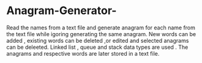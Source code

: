 # Anagram-Generator-
Read the names from a text file and generate anagram for each name from the text file while igoring generating the same anagram. New words can be added , existing words can be deleted ,or edited and selected anagrams can be deleeted. Linked list , queue and stack data types are used . The anagrams and respective words are later stored in a text file.
